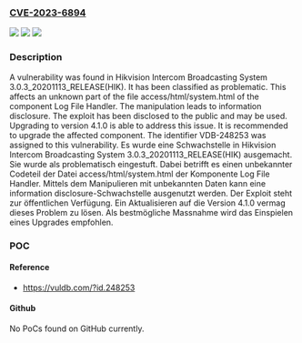 ### [CVE-2023-6894](https://cve.mitre.org/cgi-bin/cvename.cgi?name=CVE-2023-6894)
![](https://img.shields.io/static/v1?label=Product&message=Intercom%20Broadcasting%20System&color=blue)
![](https://img.shields.io/static/v1?label=Version&message=3.0.3_20201113_RELEASE(HIK)%20&color=brightgreen)
![](https://img.shields.io/static/v1?label=Vulnerability&message=CWE-200%20Information%20Disclosure&color=brightgreen)

### Description

A vulnerability was found in Hikvision Intercom Broadcasting System 3.0.3_20201113_RELEASE(HIK). It has been classified as problematic. This affects an unknown part of the file access/html/system.html of the component Log File Handler. The manipulation leads to information disclosure. The exploit has been disclosed to the public and may be used. Upgrading to version 4.1.0 is able to address this issue. It is recommended to upgrade the affected component. The identifier VDB-248253 was assigned to this vulnerability.
Es wurde eine Schwachstelle in Hikvision Intercom Broadcasting System 3.0.3_20201113_RELEASE(HIK) ausgemacht. Sie wurde als problematisch eingestuft. Dabei betrifft es einen unbekannter Codeteil der Datei access/html/system.html der Komponente Log File Handler. Mittels dem Manipulieren mit unbekannten Daten kann eine information disclosure-Schwachstelle ausgenutzt werden. Der Exploit steht zur öffentlichen Verfügung. Ein Aktualisieren auf die Version 4.1.0 vermag dieses Problem zu lösen. Als bestmögliche Massnahme wird das Einspielen eines Upgrades empfohlen.

### POC

#### Reference
- https://vuldb.com/?id.248253

#### Github
No PoCs found on GitHub currently.

